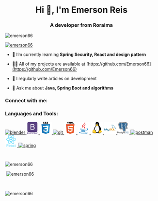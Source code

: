 <h1 align="center">Hi 👋, I'm Emerson Reis</h1>
<h3 align="center">A developer from Roraima</h3>

<p align="left"> <img src="https://komarev.com/ghpvc/?username=emerson66&label=Profile%20views&color=0e75b6&style=flat" alt="emerson66" /> </p>

<p align="left"> <a href="https://github.com/ryo-ma/github-profile-trophy"><img src="https://github-profile-trophy.vercel.app/?username=emerson66" alt="emerson66" /></a> </p>



- 🌱 I’m currently learning **Spring Security, React and design pattern**

- 👨‍💻 All of my projects are available at [https://github.com/Emerson66](https://github.com/Emerson66)

- 📝 I regularly write articles on development

- 💬 Ask me about **Java, Spring Boot and algorithms**



<h3 align="left">Connect with me:</h3>


<h3 align="left">Languages and Tools:</h3>
<p align="left"> <a href="https://www.blender.org/" target="_blank"> <img src="https://download.blender.org/branding/community/blender_community_badge_white.svg" alt="blender" width="40" height="40"/> </a> <a href="https://getbootstrap.com" target="_blank"> <img src="https://raw.githubusercontent.com/devicons/devicon/master/icons/bootstrap/bootstrap-plain-wordmark.svg" alt="bootstrap" width="40" height="40"/> </a> <a href="https://www.w3schools.com/css/" target="_blank"> <img src="https://raw.githubusercontent.com/devicons/devicon/master/icons/css3/css3-original-wordmark.svg" alt="css3" width="40" height="40"/> </a> <a href="https://git-scm.com/" target="_blank"> <img src="https://www.vectorlogo.zone/logos/git-scm/git-scm-icon.svg" alt="git" width="40" height="40"/> </a> <a href="https://www.w3.org/html/" target="_blank"> <img src="https://raw.githubusercontent.com/devicons/devicon/master/icons/html5/html5-original-wordmark.svg" alt="html5" width="40" height="40"/> </a> <a href="https://www.java.com" target="_blank"> <img src="https://raw.githubusercontent.com/devicons/devicon/master/icons/java/java-original.svg" alt="java" width="40" height="40"/> </a> <a href="https://www.linux.org/" target="_blank"> <img src="https://raw.githubusercontent.com/devicons/devicon/master/icons/linux/linux-original.svg" alt="linux" width="40" height="40"/> </a> <a href="https://www.mysql.com/" target="_blank"> <img src="https://raw.githubusercontent.com/devicons/devicon/master/icons/mysql/mysql-original-wordmark.svg" alt="mysql" width="40" height="40"/> </a> <a href="https://www.postgresql.org" target="_blank"> <img src="https://raw.githubusercontent.com/devicons/devicon/master/icons/postgresql/postgresql-original-wordmark.svg" alt="postgresql" width="40" height="40"/> </a> <a href="https://postman.com" target="_blank"> <img src="https://www.vectorlogo.zone/logos/getpostman/getpostman-icon.svg" alt="postman" width="40" height="40"/> </a> <a href="https://reactjs.org/" target="_blank"> <img src="https://raw.githubusercontent.com/devicons/devicon/master/icons/react/react-original-wordmark.svg" alt="react" width="40" height="40"/> </a> <a href="https://spring.io/" target="_blank"> <img src="https://www.vectorlogo.zone/logos/springio/springio-icon.svg" alt="spring" width="40" height="40"/> </a> </p>




<br>
<p><img align="left" src="https://github-readme-stats.vercel.app/api/top-langs?username=emerson66&show_icons=true&locale=en&layout=compact" alt="emerson66" /></p>
<br>
<p>&nbsp;<img align="center" src="https://github-readme-stats.vercel.app/api?username=emerson66&show_icons=true&locale=en" alt="emerson66" /></p>
<br>
<p><img align="center" src="https://github-readme-streak-stats.herokuapp.com/?user=emerson66&" alt="emerson66" /></p>
